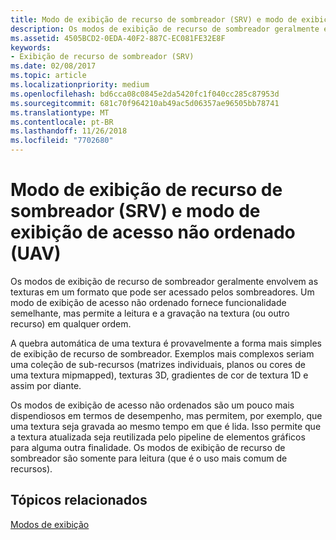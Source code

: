 ```yaml
---
title: Modo de exibição de recurso de sombreador (SRV) e modo de exibição de acesso não ordenado (UAV)
description: Os modos de exibição de recurso de sombreador geralmente envolvem as texturas em um formato que pode ser acessado pelos sombreadores. Um modo de exibição de acesso não ordenado fornece funcionalidade semelhante, mas permite a leitura e a gravação na textura (ou outro recurso) em qualquer ordem.
ms.assetid: 4505BCD2-0EDA-40F2-887C-EC081FE32E8F
keywords:
- Exibição de recurso de sombreador (SRV)
ms.date: 02/08/2017
ms.topic: article
ms.localizationpriority: medium
ms.openlocfilehash: bd6cca08c0845e2da5420fc1f040cc285c87953d
ms.sourcegitcommit: 681c70f964210ab49ac5d06357ae96505bb78741
ms.translationtype: MT
ms.contentlocale: pt-BR
ms.lasthandoff: 11/26/2018
ms.locfileid: "7702680"
---
```

# <a name="shader-resource-view-srv-and-unordered-access-view-uav"></a>Modo de exibição de recurso de sombreador (SRV) e modo de exibição de acesso não ordenado (UAV)


Os modos de exibição de recurso de sombreador geralmente envolvem as texturas em um formato que pode ser acessado pelos sombreadores. Um modo de exibição de acesso não ordenado fornece funcionalidade semelhante, mas permite a leitura e a gravação na textura (ou outro recurso) em qualquer ordem.

A quebra automática de uma textura é provavelmente a forma mais simples de exibição de recurso de sombreador. Exemplos mais complexos seriam uma coleção de sub-recursos (matrizes individuais, planos ou cores de uma textura mipmapped), texturas 3D, gradientes de cor de textura 1D e assim por diante.

Os modos de exibição de acesso não ordenados são um pouco mais dispendiosos em termos de desempenho, mas permitem, por exemplo, que uma textura seja gravada ao mesmo tempo em que é lida. Isso permite que a textura atualizada seja reutilizada pelo pipeline de elementos gráficos para alguma outra finalidade. Os modos de exibição de recurso de sombreador são somente para leitura (que é o uso mais comum de recursos).

## <a name="span-idrelated-topicsspanrelated-topics"></a><span id="related-topics"></span>Tópicos relacionados


[Modos de exibição](views.md)

 

 




